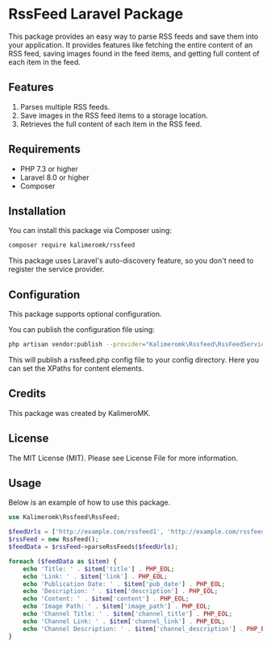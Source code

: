 # RssFeed Laravel Package

This package provides an easy way to parse RSS feeds and save them into your application. It provides features like fetching the entire content of an RSS feed, saving images found in the feed items, and getting full content of each item in the feed.

## Features

1. Parses multiple RSS feeds.
2. Save images in the RSS feed items to a storage location.
3. Retrieves the full content of each item in the RSS feed.

## Requirements

* PHP 7.3 or higher
* Laravel 8.0 or higher
* Composer

## Installation

You can install this package via Composer using:


``` bash 
composer require kalimeromk/rssfeed
```

This package uses Laravel's auto-discovery feature, so you don't need to register the service provider.

## Configuration

This package supports optional configuration.

You can publish the configuration file using:

``` bash 
php artisan vendor:publish --provider="Kalimeromk\Rssfeed\RssFeedServiceProvider" --tag="config"
```

This will publish a rssfeed.php config file to your config directory. Here you can set the XPaths for content elements.

## Credits

This package was created by KalimeroMK.

## License

The MIT License (MIT). Please see License File for more information.

## Usage

Below is an example of how to use this package.

```php
use Kalimeromk\Rssfeed\RssFeed;

$feedUrls = ['http://example.com/rssfeed1', 'http://example.com/rssfeed2'];
$rssFeed = new RssFeed();
$feedData = $rssFeed->parseRssFeeds($feedUrls);

foreach ($feedData as $item) {
    echo 'Title: ' . $item['title'] . PHP_EOL;
    echo 'Link: ' . $item['link'] . PHP_EOL;
    echo 'Publication Date: ' . $item['pub_date'] . PHP_EOL;
    echo 'Description: ' . $item['description'] . PHP_EOL;
    echo 'Content: ' . $item['content'] . PHP_EOL;
    echo 'Image Path: ' . $item['image_path'] . PHP_EOL;
    echo 'Channel Title: ' . $item['channel_title'] . PHP_EOL;
    echo 'Channel Link: ' . $item['channel_link'] . PHP_EOL;
    echo 'Channel Description: ' . $item['channel_description'] . PHP_EOL;
}
